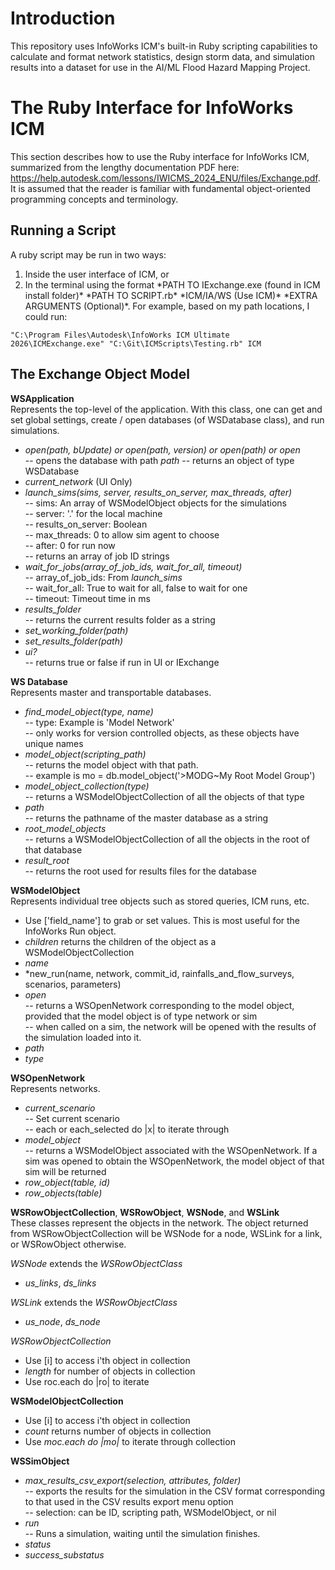 # Introduction 
This repository uses InfoWorks ICM's built-in Ruby scripting capabilities to calculate and format network statistics, design storm data, and simulation results into a dataset for use in the AI/ML Flood Hazard Mapping Project.

# The Ruby Interface for InfoWorks ICM
This section describes how to use the Ruby interface for InfoWorks ICM, summarized from the lengthy documentation PDF here: https://help.autodesk.com/lessons/IWICMS_2024_ENU/files/Exchange.pdf. It is assumed that the reader is familiar with fundamental object-oriented programming concepts and terminology.
## Running a Script
A ruby script may be run in two ways:
1. Inside the user interface of ICM, or
2. In the terminal using the format \*PATH TO IExchange.exe (found in ICM install folder)\* \*PATH TO SCRIPT.rb\* \*ICM/IA/WS (Use ICM)\* \*EXTRA ARGUMENTS (Optional)\*. For example, based on my path locations, I could run:

```
"C:\Program Files\Autodesk\InfoWorks ICM Ultimate 2026\ICMExchange.exe" "C:\Git\ICMScripts\Testing.rb" ICM
```
## The Exchange Object Model
**WSApplication** <br>
Represents the top-level of the application. With this class, one can get and set global settings, create / open databases (of WSDatabase class), and run simulations.

- *open(path, bUpdate) or open(path, version) or open(path) or open* <br>
-- opens the database with path *path*
-- returns an object of type WSDatabase
- *current_network* (UI Only) <br>
- *launch_sims(sims, server, results_on_server, max_threads, after)* <br>
-- sims: An array of WSModelObject objects for the simulations <br>
-- server: '.' for the local machine <br>
-- results_on_server: Boolean <br>
-- max_threads: 0 to allow sim agent to choose <br>
-- after: 0 for run now <br>
-- returns an array of job ID strings <br>
- *wait_for_jobs(array_of_job_ids, wait_for_all, timeout)* <br>
-- array_of_job_ids: From *launch_sims* <br>
-- wait_for_all: True to wait for all, false to wait for one <br>
-- timeout: Timeout time in ms <br>
- *results_folder* <br>
-- returns the current results folder as a string <br>
- *set_working_folder(path)* <br>
- *set_results_folder(path)* <br>
- *ui?* <br>
-- returns true or false if run in UI or IExchange <br>

**WS Database** <br>
Represents master and transportable databases.

- *find_model_object(type, name)* <br>
-- type: Example is 'Model Network' <br>
-- only works for version controlled objects, as these objects have unique names <br>
- *model_object(scripting_path)* <br>
-- returns the model object with that path. <br>
-- example is mo = db.model_object('>MODG~My Root Model Group') <br>
- *model_object_collection(type)* <br>
-- returns a WSModelObjectCollection of all the objects of that type <br>
- *path* <br>
-- returns the pathname of the master database as a string <br>
- *root_model_objects* <br>
-- returns a WSModelObjectCollection of all the objects in the root of that database <br>
- *result_root* <br>
-- returns the root used for results files for the database <br>

**WSModelObject** <br>
Represents individual tree objects such as stored queries, ICM runs, etc.

- Use ['field_name'] to grab or set values. This is most useful for the InfoWorks Run object.
- *children* returns the children of the object as a WSModelObjectCollection
- *name*
- *new_run(name, network, commit_id, rainfalls_and_flow_surveys, scenarios, parameters)
- *open*  <br>
-- returns a WSOpenNetwork corresponding to the model object, provided that the model object is of type network or sim <br>
-- when called on a sim, the network will be opened with the results of the simulation loaded into it. <br>
- *path*
- *type*

**WSOpenNetwork** <br>
Represents networks.

- *current_scenario* <br>
-- Set current scenario <br>
-- each or each_selected do |x| to iterate through <br>
- *model_object* <br>
-- returns a WSModelObject associated with the WSOpenNetwork. If a sim was opened to obtain the WSOpenNetwork, the model object of that sim will be returned <br>
- *row_object(table, id)*
- *row_objects(table)*

**WSRowObjectCollection**, **WSRowObject**, **WSNode**, and **WSLink** <br>
These classes represent the objects in the network. The object returned from WSRowObjectCollection will be WSNode for a node, WSLink for a link, or WSRowObject otherwise.

*WSNode* extends the *WSRowObjectClass*
- *us_links*, *ds_links*

*WSLink* extends the *WSRowObjectClass*
- *us_node*, *ds_node*

*WSRowObjectCollection*
- Use [i] to access i'th object in collection
- *length* for number of objects in collection
- Use roc.each do |ro| to iterate

**WSModelObjectCollection**
- Use [i] to access i'th object in collection
- *count* returns number of objects in collection
- Use *moc.each do |mo|* to iterate through collection

**WSSimObject**
- *max_results_csv_export(selection, attributes, folder)* <br>
-- exports the results for the simulation in the CSV format corresponding to that used in the CSV results export menu option <br>
-- selection: can be ID, scripting path, WSModelObject, or nil <br>
- *run* <br>
-- Runs a simulation, waiting until the simulation finishes.  <br>
- *status*
- *success_substatus*

